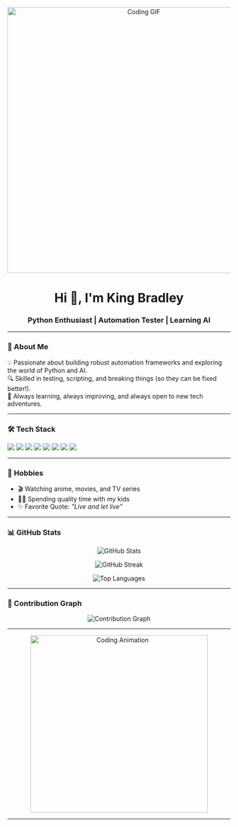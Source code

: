 <!-- Banner GIF -->
<p align="center">
  <img src="https://media.giphy.com/media/qgQUggAC3Pfv687qPC/giphy.gif" width="600" alt="Coding GIF">
</p>

<h1 align="center">Hi 👋, I'm King Bradley</h1>
<h3 align="center">Python Enthusiast | Automation Tester | Learning AI</h3>

---

### 🌟 About Me
💡 Passionate about building robust automation frameworks and exploring the world of Python and AI.  
🔍 Skilled in testing, scripting, and breaking things (so they can be fixed better!).  
🚀 Always learning, always improving, and always open to new tech adventures.

---

### 🛠 Tech Stack
<p align="left">
  <img src="https://img.shields.io/badge/Python-3776AB?style=for-the-badge&logo=python&logoColor=white" />
  <img src="https://img.shields.io/badge/Pytest-0A9EDC?style=for-the-badge&logo=pytest&logoColor=white" />
  <img src="https://img.shields.io/badge/Playwright-2EAD33?style=for-the-badge&logo=playwright&logoColor=white" />
  <img src="https://img.shields.io/badge/SQL-316192?style=for-the-badge&logo=postgresql&logoColor=white" />
  <img src="https://img.shields.io/badge/GitHub%20Actions-2088FF?style=for-the-badge&logo=github-actions&logoColor=white" />
  <img src="https://img.shields.io/badge/HTML-E34F26?style=for-the-badge&logo=html5&logoColor=white" />
  <img src="https://img.shields.io/badge/Selenium-43B02A?style=for-the-badge&logo=selenium&logoColor=white" />
  <img src="https://img.shields.io/badge/GitHub%20Copilot-000000?style=for-the-badge&logo=githubcopilot&logoColor=white" />
</p>

---

### 🎯 Hobbies
- 🎬 Watching anime, movies, and TV series  
- 👨‍👧 Spending quality time with my kids  
- ✨ Favorite Quote: *"Live and let live"*  

---

### 📊 GitHub Stats
<p align="center">
  <img src="https://github-readme-stats.vercel.app/api?username=king-bradley-1&show_icons=true&theme=radical" alt="GitHub Stats" />
</p>

<p align="center">
  <img src="https://github-readme-streak-stats.herokuapp.com?user=king-bradley-1&theme=radical&hide_border=true" alt="GitHub Streak" />
</p>

<p align="center">
  <img src="https://github-readme-stats.vercel.app/api/top-langs/?username=king-bradley-1&layout=compact&theme=radical" alt="Top Languages" />
</p>

---

### 🌱 Contribution Graph
<p align="center">
  <img src="https://github-readme-activity-graph.vercel.app/graph?username=king-bradley-1&theme=react-dark&hide_border=true&area=true" alt="Contribution Graph" />
</p>

---

<p align="center">
  <img src="https://media.giphy.com/media/L8K62iTDkzGX6/giphy.gif" width="400" alt="Coding Animation">
</p>

---
